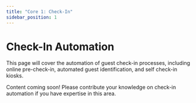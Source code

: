 ```yaml
---
title: "Core 1: Check-In"
sidebar_position: 1
---
```


# Check-In Automation

This page will cover the automation of guest check-in processes, including online pre-check-in, automated guest identification, and self check-in kiosks.

Content coming soon! Please contribute your knowledge on check-in automation if you have expertise in this area.
